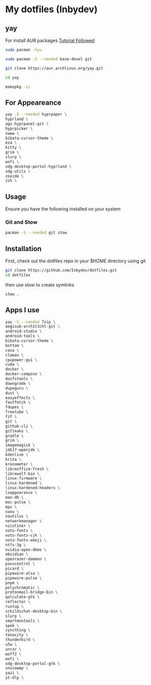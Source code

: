 # My dotfiles (Inbydev)

## yay

For install AUR packages [Tutorial Followed](https://itsfoss.com/install-yay-arch-linux/)


```bash
sudo pacman -Syu
```

```bash
sudo pacman -S --needed base-devel git
```

```bash
git clone https://aur.archlinux.org/yay.git
```

```bash
cd yay
```

```bash
makepkg -si
```

## For Appeareance

```bash
yay -S --needed hyprpaper \
hyprland \
ags-hyprpanel-git \
hyprpicker \
swww \
bibata-cursor-theme \
eza \
kitty \
grim \
slurp \
wofi \
xdg-desktop-portal-hyprland \
xdg-utils \
zoxide \
zsh \
```

## Usage

Ensure you have the following installed on your system

### Git and Stow

```bash
pacman -S --needed git stow
```

## Installation

First, check out the dotfiles repo in your $HOME directory using git

```bash
git clone https://github.com/Inbydev/dotfiles.git
cd dotfiles
```

then use stow to create symlinks

```bash
stow .
```


## Apps I use

```bash
yay -S --needed 7zip \
aegisub-arch1t3cht-git \
android-studio \
android-tools \
bibata-cursor-theme \
bottom \
cava \
clamav \
cpupower-gui \
cuda \
docker \
docker-compose \
dosfstools \
downgrade \
dupeguru \
dust \
easyeffects \
fastfetch \
fdupes \
freetube \
fzf \
git \
github-cli \
gitleaks \
gradle \
grim \
imagemagick \
jdk17-openjdk \
kdenlive \
krita \
kronometer \
libreoffice-fresh \
librewolf-bin \
linux-firmware \
linux-hardened \
linux-hardened-headers \
lxappearance \
man-db \
moc-pulse \
mpv \
nano \
nautilus \
networkmanager \
nicotine+ \
noto-fonts \
noto-fonts-cjk \
noto-fonts-emoji \
ntfs-3g \
nvidia-open-dkms \
obsidian \
openrazer-daemon \
pavucontrol \
picard \
pipewire-alsa \
pipewire-pulse \
pnpm \
polychromatic \
protonmail-bridge-bin \
qalculate-gtk \
reflector \
rustup \
schildichat-desktop-bin \
slurp \
smartmontools \
spek \
syncthing \
tenacity \
thunderbird \
ufw \
unrar \
woff2 \
wofi \
xdg-desktop-portal-gtk \
xnviewmp \
yazi \
yt-dlp \
```
